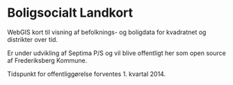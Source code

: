 Boligsocialt Landkort
======================

WebGIS kort til visning af befolknings- og boligdata for kvadratnet og distrikter over tid.

Er under udvikling af Septima P/S og vil blive offentligt her som open source af Frederiksberg Kommune.

Tidspunkt for offentliggørelse forventes 1. kvartal 2014.
